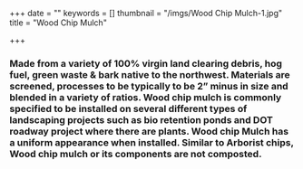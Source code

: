 +++
date = ""
keywords = []
thumbnail = "/imgs/Wood Chip Mulch-1.jpg"
title = "Wood Chip Mulch"

+++
### Made from a variety of 100% virgin land clearing debris, hog fuel, green waste & bark native to the northwest. Materials are screened, processes to be typically to be 2” minus in size and blended in a variety of ratios. Wood chip mulch is commonly specified to be installed on several different types of landscaping projects such as bio retention ponds and DOT roadway project where there are plants. Wood chip Mulch has a uniform appearance when installed. Similar to Arborist chips, Wood chip mulch or its components are not composted.